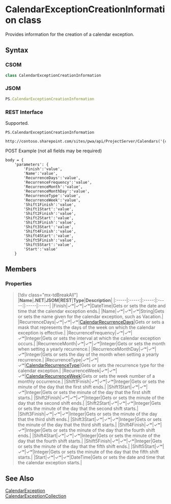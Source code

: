 [comment]: # (Name:CalendarExceptionCreationInformation)
[comment]: # (Name:Microsoft.ProjectServer.CalendarExceptionCreationInformation)
[comment]: # (Type:class)
[comment]: # (Status:Verified)

# <a name="name"></a>CalendarExceptionCreationInformation class

<a name="description"></a>Provides information for the creation of a calendar exception.

## <a name="syntax"></a>Syntax

### CSOM

```cs
class CalendarExceptionCreationInformation 
```
### JSOM

```javascript
PS.CalendarExceptionCreationInformation
```
### REST Interface

Supported.

```
PS.CalendarExceptionCreationInformation

http://contoso.sharepoint.com/sites/pwa/api/ProjectServer/Calendars('{calendarid}')/BaseCalendarExceptions/Add
```
POST Example (not all fields may be required)
```
body = {
	'parameters': {
		'Finish':'value', 
		'Name':'value', 
		'RecurrenceDays':'value', 
		'RecurrenceFrequency':'value', 
		'RecurrenceMonth':'value', 
		'RecurrenceMonthDay':'value', 
		'RecurrenceType':'value', 
		'RecurrenceWeek':'value', 
		'Shift1Finish':'value', 
		'Shift1Start':'value', 
		'Shift2Finish':'value', 
		'Shift2Start':'value', 
		'Shift3Finish':'value', 
		'Shift3Start':'value', 
		'Shift4Finish':'value', 
		'Shift4Start':'value', 
		'Shift5Finish':'value', 
		'Shift5Start':'value', 
		'Start':'value'		
	}
```

## <a name="members"></a>Members

### <a name="properties"></a>Properties
> [!div class="mx-tdBreakAll"]
|**Name**|**.NET**|**JSOM**|**REST**|**Type**|**Description**|
|:-----|:-----:|:-----:|:-----:|:-----|:-----|
|<a name="Finish"></a>Finish|&#x2713;&#x02B7;|&#x2713;&#x02B7;|&#x2713;&#x02B7;|DateTime|Gets or sets the date and time that the calendar exception ends.|
|<a name="Name"></a>Name|&#x2713;&#x02B7;|&#x2713;&#x02B7;|&#x2713;&#x02B7;|String|Gets or sets the name given for the calendar exception, such as Vacation.|
|<a name="RecurrenceDays"></a>RecurrenceDays|&#x2713;&#x02B7;|&#x2713;&#x02B7;|&#x2713;&#x02B7;|[CalendarRecurrenceDays](CalendarRecurrenceDays.md)|Gets or sets a mask that represents the days of the week on which the calendar exception is effective.|
|<a name="RecurrenceFrequency"></a>RecurrenceFrequency|&#x2713;&#x02B7;|&#x2713;&#x02B7;|&#x2713;&#x02B7;|Integer|Gets or sets the interval at which the calendar exception occurs.|
|<a name="RecurrenceMonth"></a>RecurrenceMonth|&#x2713;&#x02B7;|&#x2713;&#x02B7;|&#x2713;&#x02B7;|Integer|Gets or sets the month when setting a yearly recurrence.|
|<a name="RecurrenceMonthDay"></a>RecurrenceMonthDay|&#x2713;&#x02B7;|&#x2713;&#x02B7;|&#x2713;&#x02B7;|Integer|Gets or sets the day of the month when setting a yearly recurrence.|
|<a name="RecurrenceType"></a>RecurrenceType|&#x2713;&#x02B7;|&#x2713;&#x02B7;|&#x2713;&#x02B7;|[CalendarRecurrenceType](CalendarRecurrenceType.md)|Gets or sets the recurrence type for the calendar exception.|
|<a name="RecurrenceWeek"></a>RecurrenceWeek|&#x2713;&#x02B7;|&#x2713;&#x02B7;|&#x2713;&#x02B7;|[CalendarRecurrenceWeek](CalendarRecurrenceWeek.md)|Gets or sets the week number of a monthly occurrence.|
|<a name="Shift1Finish"></a>Shift1Finish|&#x2713;&#x02B7;|&#x2713;&#x02B7;|&#x2713;&#x02B7;|Integer|Gets or sets the minute of the day that the first shift ends.|
|<a name="Shift1Start"></a>Shift1Start|&#x2713;&#x02B7;|&#x2713;&#x02B7;|&#x2713;&#x02B7;|Integer|Gets or sets the minute of the day that the first shift starts.|
|<a name="Shift2Finish"></a>Shift2Finish|&#x2713;&#x02B7;|&#x2713;&#x02B7;|&#x2713;&#x02B7;|Integer|Gets or sets the minute of the day that the second shift ends.|
|<a name="Shift2Start"></a>Shift2Start|&#x2713;&#x02B7;|&#x2713;&#x02B7;|&#x2713;&#x02B7;|Integer|Gets or sets the minute of the day that the second shift starts.|
|<a name="Shift3Finish"></a>Shift3Finish|&#x2713;&#x02B7;|&#x2713;&#x02B7;|&#x2713;&#x02B7;|Integer|Gets or sets the minute of the day that the third shift ends.|
|<a name="Shift3Start"></a>Shift3Start|&#x2713;&#x02B7;|&#x2713;&#x02B7;|&#x2713;&#x02B7;|Integer|Gets or sets the minute of the day that the third shift starts.|
|<a name="Shift4Finish"></a>Shift4Finish|&#x2713;&#x02B7;|&#x2713;&#x02B7;|&#x2713;&#x02B7;|Integer|Gets or sets the minute of the day that the fourth shift ends.|
|<a name="Shift4Start"></a>Shift4Start|&#x2713;&#x02B7;|&#x2713;&#x02B7;|&#x2713;&#x02B7;|Integer|Gets or sets the minute of the day that the fourth shift starts.|
|<a name="Shift5Finish"></a>Shift5Finish|&#x2713;&#x02B7;|&#x2713;&#x02B7;|&#x2713;&#x02B7;|Integer|Gets or sets the minute of the day that the fifth shift ends.|
|<a name="Shift5Start"></a>Shift5Start|&#x2713;&#x02B7;|&#x2713;&#x02B7;|&#x2713;&#x02B7;|Integer|Gets or sets the minute of the day that the fifth shift starts.|
|<a name="Start"></a>Start|&#x2713;&#x02B7;|&#x2713;&#x02B7;|&#x2713;&#x02B7;|DateTime|Gets or sets the date and time that the calendar exception starts.|

## <a name="seeAlso"></a>See Also

[CalendarException](CalendarException.md)<br/>
[CalendarExceptionCollection](CalendarExceptionCollection.md)<br/>
